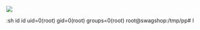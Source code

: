 ![](Maszyny/Linux/SwagShop/Pasted%20image%2020210822183701.png)

:sh
id
id
uid=0(root) gid=0(root) groups=0(root)
root@swagshop:/tmp/pp# I
